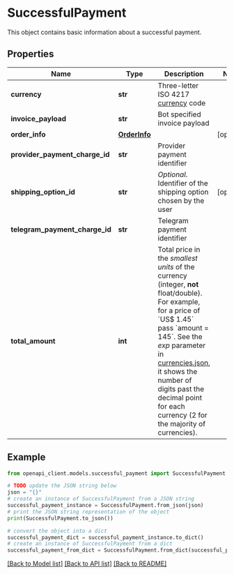 # SuccessfulPayment

This object contains basic information about a successful payment.

## Properties

Name | Type | Description | Notes
------------ | ------------- | ------------- | -------------
**currency** | **str** | Three-letter ISO 4217 [currency](/bots/payments#supported-currencies) code | 
**invoice_payload** | **str** | Bot specified invoice payload | 
**order_info** | [**OrderInfo**](OrderInfo.md) |  | [optional] 
**provider_payment_charge_id** | **str** | Provider payment identifier | 
**shipping_option_id** | **str** | *Optional*. Identifier of the shipping option chosen by the user | [optional] 
**telegram_payment_charge_id** | **str** | Telegram payment identifier | 
**total_amount** | **int** | Total price in the *smallest units* of the currency (integer, **not** float/double). For example, for a price of &#x60;US$ 1.45&#x60; pass &#x60;amount &#x3D; 145&#x60;. See the *exp* parameter in [currencies.json](https://core.telegram.org/bots/payments/currencies.json), it shows the number of digits past the decimal point for each currency (2 for the majority of currencies). | 

## Example

```python
from openapi_client.models.successful_payment import SuccessfulPayment

# TODO update the JSON string below
json = "{}"
# create an instance of SuccessfulPayment from a JSON string
successful_payment_instance = SuccessfulPayment.from_json(json)
# print the JSON string representation of the object
print(SuccessfulPayment.to_json())

# convert the object into a dict
successful_payment_dict = successful_payment_instance.to_dict()
# create an instance of SuccessfulPayment from a dict
successful_payment_from_dict = SuccessfulPayment.from_dict(successful_payment_dict)
```
[[Back to Model list]](../README.md#documentation-for-models) [[Back to API list]](../README.md#documentation-for-api-endpoints) [[Back to README]](../README.md)


